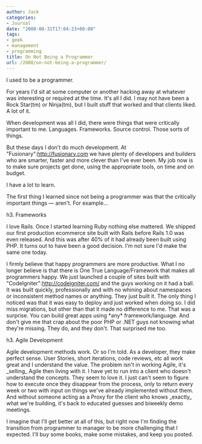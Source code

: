 ```yaml
---
author: Jack
categories:
- Journal
date: "2008-08-31T17:04:23+00:00"
tags:
- geek
- management
- programming
title: On Not Being a Programmer
url: /2008/on-not-being-a-programmer/
---
```


I used to be a programmer.

For years I'd sit at some computer or another hacking away at whatever was interesting or required at the time. It's all I did. I may not have been a Rock Star(tm) or Ninja(tm), but I built stuff that worked and that clients liked. A lot of it.

When development was all I did, there were things that were critically important to me. Languages. Frameworks. Source control. Those sorts of things.

But these days I don't do much development. At "Fusionary":http://fusionary.com we have plenty of developers and builders who are smarter, faster and more clever than I've ever been. My job now is to make sure projects get done, using the appropriate tools, on time and on budget.

I have a lot to learn.

The first thing I learned since not being a programmer was that the critically important things &#8212; aren't. For example&#8230;

h3. Frameworks

I love Rails. Once I started learning Ruby nothing else mattered. We shipped our first production ecommerce site built with Rails before Rails 1.0 was even released. And this was after 40% of it had already been built using PHP. It turns out to have been a good decision. I'm not sure I'd make the same one today.

I firmly believe that happy programmers are more productive. What I no longer believe is that there is One True Language/Framework that makes all programmers happy. We just launched a couple of sites built with "CodeIgniter":http://codeigniter.com/ and the guys working on it had a ball. It was built quickly, professionally and with no whining about namespaces or inconsistent method names or anything. They just built it. The only thing I noticed was that it was easy to deploy and just worked when doing so. I did miss migrations, but other than that it made no difference to me. That was a surprise. You can build great apps using \*any\* framework/language. And don't give me that crap about the poor PHP or .NET guys not knowing what they're missing. They do, and they don't. That surprised me too.

h3. Agile Development

Agile development methods work. Or so I'm told. As a developer, they make perfect sense. User Stories, short iterations, code reviews, etc all work great and I understand the value. The problem isn't in working Agile, it's \_selling\_ Agile then living with it. I have yet to run into a client who doesn't understand the concepts. They seem to love it. I just can't seem to figure how to execute once they disappear from the process, only to return every week or two with input on things we've already implemented without them. And without someone acting as a Proxy for the client who knows \_exactly\_ what we're building, it's back to educated guesses and biweekly demo meetings.

I imagine that I'll get better at all of this, but right now I'm finding the transition from programmer to manager to be more challenging that I expected. I'll buy some books, make some mistakes, and keep you posted.